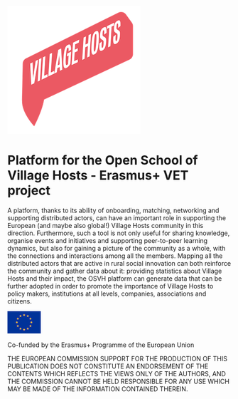 ![OSVH_Platform](IMG/villagehosts_logo.png)

# Platform for the Open School of Village Hosts - Erasmus+ VET project

A platform, thanks to its ability of onboarding, matching, networking and supporting distributed actors, can have an important role in supporting the European (and maybe also global!) Village Hosts community in this direction. Furthermore, such a tool is not only useful for sharing knowledge, organise events and initiatives and supporting peer-to-peer learning dynamics, but also for gaining a picture of the community as a whole, with the connections and interactions among all the members. Mapping all the distributed actors that are active in rural social innovation can both reinforce the community and gather data about it: providing statistics about Village Hosts and their impact, the OSVH platform can generate data that can be further adopted in order to promote the importance of Village Hosts to policy makers, institutions at all levels, companies, associations and citizens.


![EU Flag](IMG/normal-reproduction-low-resolution.jpg)

Co-funded by the Erasmus+ Programme of the European Union

THE EUROPEAN COMMISSION SUPPORT FOR THE PRODUCTION OF THIS PUBLICATION DOES NOT CONSTITUTE AN ENDORSEMENT OF THE CONTENTS WHICH REFLECTS THE VIEWS ONLY OF THE AUTHORS, AND THE COMMISSION CANNOT BE HELD RESPONSIBLE FOR ANY USE WHICH MAY BE MADE OF THE INFORMATION CONTAINED THEREIN.

